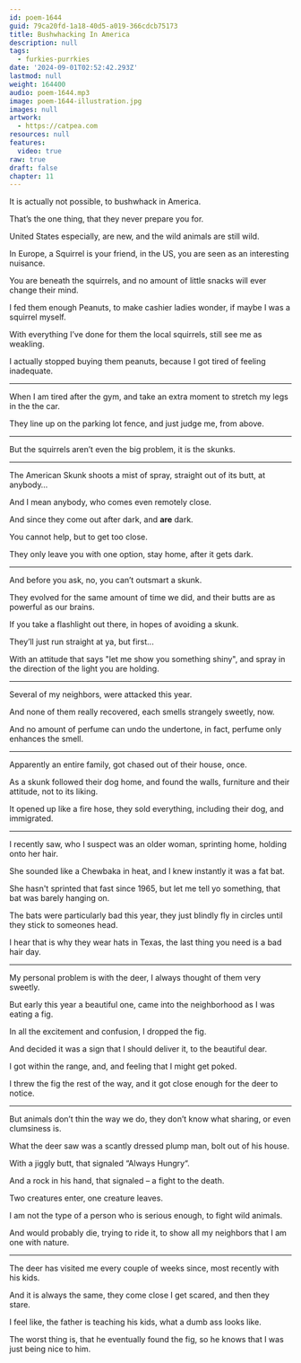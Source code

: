 ```yaml
---
id: poem-1644
guid: 79ca20fd-1a18-40d5-a019-366cdcb75173
title: Bushwhacking In America
description: null
tags:
  - furkies-purrkies
date: '2024-09-01T02:52:42.293Z'
lastmod: null
weight: 164400
audio: poem-1644.mp3
image: poem-1644-illustration.jpg
images: null
artwork:
  - https://catpea.com
resources: null
features:
  video: true
raw: true
draft: false
chapter: 11
---
```


It is actually not possible,
to bushwhack in America.

That’s the one thing,
that they never prepare you for.

United States especially, are new,
and the wild animals are still wild.

In Europe, a Squirrel is your friend,
in the US, you are seen as an interesting nuisance.

You are beneath the squirrels,
and no amount of little snacks will ever change their mind.

I fed them enough Peanuts,
to make cashier ladies wonder, if maybe I was a squirrel myself.

With everything I’ve done for them the local squirrels,
still see me as weakling.

I actually stopped buying them peanuts,
because I got tired of feeling inadequate.

---

When I am tired after the gym,
and take an extra moment to stretch my legs in the the car.

They line up on the parking lot fence,
and just judge me, from above.

---

But the squirrels aren’t even the big problem,
it is the skunks.

---

The American Skunk shoots a mist of spray,
straight out of its butt, at anybody…

And I mean anybody,
who comes even remotely close.

And since they come out after dark,
and __are__ dark.

You cannot help,
but to get too close.

They only leave you with one option,
stay home, after it gets dark.

---

And before you ask,
no, you can’t outsmart a skunk.

They evolved for the same amount of time we did,
and their butts are as powerful as our brains.

If you take a flashlight out there,
in hopes of avoiding a skunk.

They’ll just run straight at ya,
but first...

With an attitude that says "let me show you something shiny",
and spray in the direction of the light you are holding.

---

Several of my neighbors,
were attacked this year.

And none of them really recovered,
each smells strangely sweetly, now.

And no amount of perfume can undo the undertone,
in fact, perfume only enhances the smell.

---

Apparently an entire family,
got chased out of their house, once.

As a skunk followed their dog home,
and found the walls, furniture and their attitude, not to its liking.

It opened up like a fire hose,
they sold everything, including their dog, and immigrated.

---

I recently saw, who I suspect was an older woman,
sprinting home, holding onto her hair.

She sounded like a Chewbaka in heat,
and I knew instantly it was a fat bat.

She hasn't sprinted that fast since 1965,
but let me tell yo something, that bat was barely hanging on.

The bats were particularly bad this year,
they just blindly fly in circles until they stick to someones head.

I hear that is why they wear hats in Texas,
the last thing you need is a bad hair day.

---

My personal problem is with the deer,
I always thought of them very sweetly.

But early this year a beautiful one,
came into the neighborhood as I was eating a fig.

In all the excitement and confusion,
I dropped the fig.

And decided it was a sign that I should deliver it,
to the beautiful dear.

I got within the range, and,
and feeling that I might get poked.

I threw the fig the rest of the way,
and it got close enough for the deer to notice.

---

But animals don’t thin the way we do,
they don’t know what sharing, or even clumsiness is.

What the deer saw was a scantly dressed plump man,
bolt out of his house.

With a jiggly butt,
that signaled “Always Hungry“.

And a rock in his hand,
that signaled – a fight to the death.

Two creatures enter,
one creature leaves.

I am not the type of a person who is serious enough,
to fight wild animals.

And would probably die, trying to ride it,
to show all my neighbors that I am one with nature.

---

The deer has visited me every couple of weeks since,
most recently with his kids.

And it is always the same,
they come close I get scared, and then they stare.

I feel like, the father is teaching his kids,
what a dumb ass looks like.

The worst thing is, that he eventually found the fig,
so he knows that I was just being nice to him.
